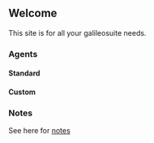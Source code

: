 ## Welcome 

This site is for all your galileosuite needs.

### Agents

#### Standard

#### Custom


### Notes

See here for [notes](misc/notes.md)
